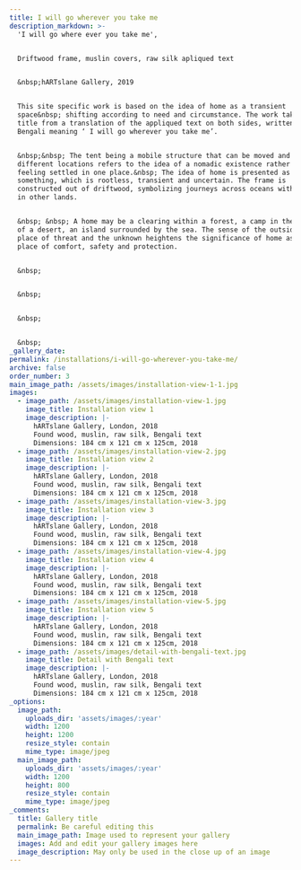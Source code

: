 ```yaml
---
title: I will go wherever you take me
description_markdown: >-
  'I will go where ever you take me',


  Driftwood frame, muslin covers, raw silk apliqued text


  &nbsp;hARTslane Gallery, 2019


  This site specific work is based on the idea of home as a transient
  space&nbsp; shifting according to need and circumstance. The work takes its
  title from a translation of the appliqued text on both sides, written in
  Bengali meaning ‘ I will go wherever you take me’.


  &nbsp;&nbsp; The tent being a mobile structure that can be moved and set up in
  different locations refers to the idea of a nomadic existence rather than
  feeling settled in one place.&nbsp; The idea of home is presented as
  something, which is rootless, transient and uncertain. The frame is
  constructed out of driftwood, symbolizing journeys across oceans with origins
  in other lands.


  &nbsp; &nbsp; A home may be a clearing within a forest, a camp in the middle
  of a desert, an island surrounded by the sea. The sense of the outside as the
  place of threat and the unknown heightens the significance of home as the
  place of comfort, safety and protection.


  &nbsp;


  &nbsp;


  &nbsp;


  &nbsp;
_gallery_date:
permalink: /installations/i-will-go-wherever-you-take-me/
archive: false
order_number: 3
main_image_path: /assets/images/installation-view-1-1.jpg
images:
  - image_path: /assets/images/installation-view-1.jpg
    image_title: Installation view 1
    image_description: |-
      hARTslane Gallery, London, 2018 
      Found wood, muslin, raw silk, Bengali text
      Dimensions: 184 cm x 121 cm x 125cm, 2018
  - image_path: /assets/images/installation-view-2.jpg
    image_title: Installation view 2
    image_description: |-
      hARTslane Gallery, London, 2018 
      Found wood, muslin, raw silk, Bengali text
      Dimensions: 184 cm x 121 cm x 125cm, 2018
  - image_path: /assets/images/installation-view-3.jpg
    image_title: Installation view 3
    image_description: |-
      hARTslane Gallery, London, 2018 
      Found wood, muslin, raw silk, Bengali text
      Dimensions: 184 cm x 121 cm x 125cm, 2018
  - image_path: /assets/images/installation-view-4.jpg
    image_title: Installation view 4
    image_description: |-
      hARTslane Gallery, London, 2018 
      Found wood, muslin, raw silk, Bengali text
      Dimensions: 184 cm x 121 cm x 125cm, 2018
  - image_path: /assets/images/installation-view-5.jpg
    image_title: Installation view 5
    image_description: |-
      hARTslane Gallery, London, 2018 
      Found wood, muslin, raw silk, Bengali text
      Dimensions: 184 cm x 121 cm x 125cm, 2018
  - image_path: /assets/images/detail-with-bengali-text.jpg
    image_title: Detail with Bengali text
    image_description: |-
      hARTslane Gallery, London, 2018 
      Found wood, muslin, raw silk, Bengali text
      Dimensions: 184 cm x 121 cm x 125cm, 2018
_options:
  image_path:
    uploads_dir: 'assets/images/:year'
    width: 1200
    height: 1200
    resize_style: contain
    mime_type: image/jpeg
  main_image_path:
    uploads_dir: 'assets/images/:year'
    width: 1200
    height: 800
    resize_style: contain
    mime_type: image/jpeg
_comments:
  title: Gallery title
  permalink: Be careful editing this
  main_image_path: Image used to represent your gallery
  images: Add and edit your gallery images here
  image_description: May only be used in the close up of an image
---
```


